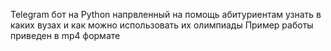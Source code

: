Telegram бот на Python напрвленный на помощь абитуриентам узнать в каких вузах и как можно использовать их олимпиады
Пример работы приведен в mp4 формате
